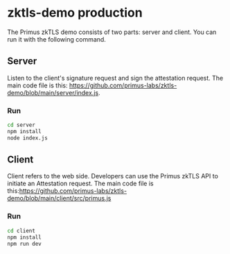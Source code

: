 # zktls-demo production
The Primus zkTLS demo consists of two parts: server and client. You can run it with the following command.

## Server

Listen to the client's signature request and sign the attestation request. The main code file is this: https://github.com/primus-labs/zktls-demo/blob/main/server/index.js.

### Run

```bash
cd server
npm install
node index.js
```

## Client

Client refers to the web side. Developers can use the Primus zkTLS API to initiate an Attestation request. The main code file is this:https://github.com/primus-labs/zktls-demo/blob/main/client/src/primus.js

### Run

```bash
cd client
npm install
npm run dev
```

